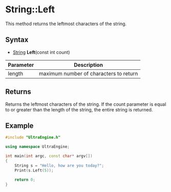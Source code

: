 # String::Left #
This method returns the leftmost characters of the string.

## Syntax ##
- [String](String.md) **Left**(const int count)

| Parameter | Description |
| --- | --- |
| length | maximum number of characters to return |

## Returns ##
Returns the leftmost characters of the string. If the count parameter is equal to or greater than the length of the string, the entire string is returned.

## Example ##
```c++
#include "UltraEngine.h"

using namespace UltraEngine;

int main(int argc, const char* argv[])
{
    String s = "Hello, how are you today?";
    Print(s.Left(5));

    return 0;
}
```
